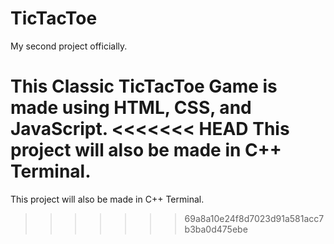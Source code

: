 # TicTacToe
My second project officially.

This Classic TicTacToe Game is made using HTML, CSS, and JavaScript.
<<<<<<< HEAD
This project will also be made in C++ Terminal.
=======
This project will also be made in C++ Terminal.
>>>>>>> 69a8a10e24f8d7023d91a581acc7b3ba0d475ebe
